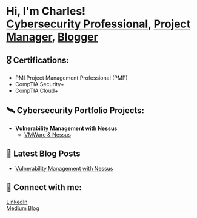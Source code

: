 <h1>Hi, I'm Charles!<br/><a href="https://github.com/candersen1">Cybersecurity Professional</a>, <a href="www.linkedin.com/in/charlesandersen1">Project Manager</a>, <a href="https://medium.com/@charles.andersen">Blogger</a></h1>

<h2>🎖 Certifications:</h2>

- PMI Project Management Professional (PMP)
- CompTIA Security+
- CompTIA Cloud+

<h2>🛰 Cybersecurity Portfolio Projects:</h2>

- <b>Vulnerability Management with Nessus</b>
  - [VMWare & Nessus](https://github.com/joshmadakor1/)

<h2>📝 Latest Blog Posts</h2>

- [Vulnerability Management with Nessus](https://medium.com/@charles.andersen/vulnerability-management-with-nessus-fb05a307bd23)

<h2>🤝 Connect with me:</h2>

<a href="www.linkedin.com/in/charlesandersen1">LinkedIn</a><br/>
<a href="https://medium.com/@charles.andersen">Medium Blog</a>

<!--
**candersen1/candersen1** is a ✨ _special_ ✨ repository because its `README.md` (this file) appears on your GitHub profile.

Here are some ideas to get you started:

- 🔭 I’m currently working on ...
- 🌱 I’m currently learning ...
- 👯 I’m looking to collaborate on ...
- 🤔 I’m looking for help with ...
- 💬 Ask me about ...
- 📫 How to reach me: ...
- 😄 Pronouns: ...
- ⚡ Fun fact: ...
-->
